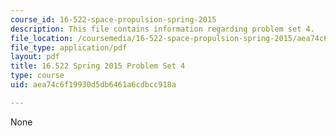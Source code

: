 ```yaml
---
course_id: 16-522-space-propulsion-spring-2015
description: This file contains information regarding problem set 4.
file_location: /coursemedia/16-522-space-propulsion-spring-2015/aea74c6f19930d5db6461a6cdbcc918a_MIT16_522S15_PS4.pdf
file_type: application/pdf
layout: pdf
title: 16.522 Spring 2015 Problem Set 4
type: course
uid: aea74c6f19930d5db6461a6cdbcc918a

---
```

None